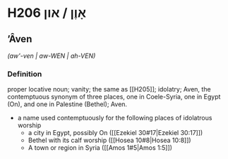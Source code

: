 # H206 אָוֶן / און

## ʼÂven

_(aw'-ven | aw-WEN | ah-VEN)_

### Definition

proper locative noun; vanity; the same as [[H205]]; idolatry; Aven, the contemptuous synonym of three places, one in Coele-Syria, one in Egypt (On), and one in Palestine (Bethel); Aven.

- a name used contemptuously for the following places of idolatrous worship
    - a city in Egypt, possibly On ([[Ezekiel 30#17|Ezekiel 30:17]])
    - Bethel with its calf worship ([[Hosea 10#8|Hosea 10:8]])
    - A town or region in Syria ([[Amos 1#5|Amos 1:5]])
